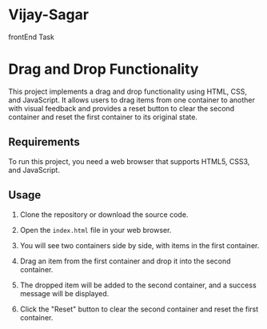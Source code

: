 # Vijay-Sagar
frontEnd Task
# Drag and Drop Functionality

This project implements a drag and drop functionality using HTML, CSS, and JavaScript. It allows users to drag items from one container to another with visual feedback and provides a reset button to clear the second container and reset the first container to its original state.

## Requirements

To run this project, you need a web browser that supports HTML5, CSS3, and JavaScript.

## Usage

1. Clone the repository or download the source code.

2. Open the `index.html` file in your web browser.

3. You will see two containers side by side, with items in the first container.

4. Drag an item from the first container and drop it into the second container.

5. The dropped item will be added to the second container, and a success message will be displayed.

6. Click the "Reset" button to clear the second container and reset the first container.

